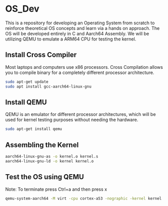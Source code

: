 # OS_Dev

This is a repository for developing an Operating System from scratch to reinforce theoretical OS concepts and learn via a hands on approach. The OS will be developed entirely in C and Aarch64 Assembly. We will be utilizing QEMU to emulate a ARM64 CPU for testing the kernel.

## Install Cross Compiler 
Most laptops and computers use x86 processors. Cross Compilation allows you to compile binary for a completely different processor architecture. 
```bash
sudo apt-get update
sudo apt install gcc-aarch64-linux-gnu
```

## Install QEMU
QEMU is an emulator for different processor architectures, which will be used for kernel testing purposes without needing the hardware.
```bash
sudo apt-get install qemu
```

## Assembling the Kernel

```bash
aarch64-linux-gnu-as -o kernel.o kernel.s
aarch64-linux-gnu-ld -o kernel kernel.o
```

## Test the OS using QEMU
Note: To terminate press Ctrl+a and then press x
```bash
qemu-system-aarch64 -M virt -cpu cortex-a53 -nographic -kernel kernel
```
